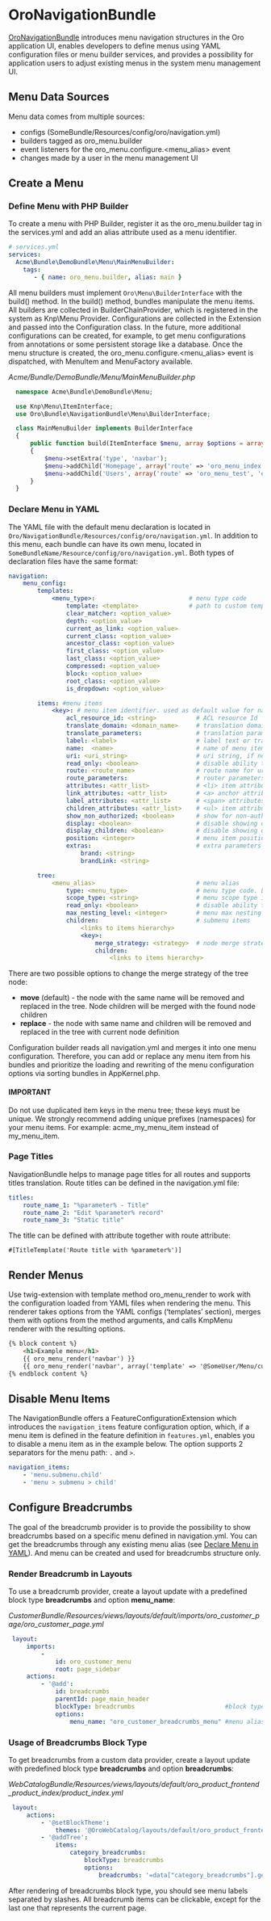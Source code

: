<a id="bundle-docs-platform-navigation-bundle"></a>

# OroNavigationBundle

<a href="https://github.com/oroinc/platform/tree/6.1/src/Oro/Bundle/NavigationBundle" target="_blank">OroNavigationBundle</a> introduces menu navigation structures in the Oro application UI, enables developers to define menus using YAML configuration files or menu builder services, and provides a possibility for application users to adjust existing menus in the system menu management UI.

## Menu Data Sources

Menu data comes from multiple sources:

* configs (SomeBundle/Resources/config/oro/navigation.yml)
* builders tagged as oro_menu.builder
* event listeners for the oro_menu.configure.<menu_alias> event
* changes made by a user in the menu management UI

## Create a Menu

### Define Menu with PHP Builder

To create a menu with PHP Builder, register it as the oro_menu.builder tag in the services.yml and add an alias attribute used as a menu identifier.

```yaml
# services.yml
services:
  Acme\Bundle\DemoBundle\Menu\MainMenuBuilder:
    tags:
       - { name: oro_menu.builder, alias: main }
```

All menu builders must implement `Oro\Menu\BuilderInterface` with the build() method. In the build() method, bundles manipulate the menu items. All builders are collected in BuilderChainProvider, which is registered in the system as Knp\\Menu Provider.
Configurations are collected in the Extension and passed into the Configuration class. In the future, more additional configurations can be created, for example, to get menu configurations from annotations or some persistent storage like a database. Once the menu structure is created, the oro_menu.configure.<menu_alias> event is dispatched, with MenuItem and MenuFactory available.

*Acme/Bundle/DemoBundle/Menu/MainMenuBuilder.php*
```php
  namespace Acme\Bundle\DemoBundle\Menu;

  use Knp\Menu\ItemInterface;
  use Oro\Bundle\NavigationBundle\Menu\BuilderInterface;

  class MainMenuBuilder implements BuilderInterface
  {
      public function build(ItemInterface $menu, array $options = array(), $alias = null)
      {
          $menu->setExtra('type', 'navbar');
          $menu->addChild('Homepage', array('route' => 'oro_menu_index', 'extras' => array('position' => 10)));
          $menu->addChild('Users', array('route' => 'oro_menu_test', 'extras' => array('position' => 2)));
      }
  }
```

### Declare Menu in YAML

The YAML file with the default menu declaration is located in `Oro/NavigationBundle/Resources/config/oro/navigation.yml`.
In addition to this menu, each bundle can have its own menu, located in `SomeBundleName/Resource/config/oro/navigation.yml`.
Both types of declaration files have the same format:

```yaml
navigation:
    menu_config:
        templates:
            <menu_type>:                          # menu type code
                template: <template>              # path to custom template for renderer
                clear_matcher: <option_value>
                depth: <option_value>
                current_as_link: <option_value>
                current_class: <option_value>
                ancestor_class: <option_value>
                first_class: <option_value>
                last_class: <option_value>
                compressed: <option_value>
                block: <option_value>
                root_class: <option_value>
                is_dropdown: <option_value>

        items: #menu items
            <key>: # menu item identifier. used as default value for name, route and label, if it not set in options
                acl_resource_id: <string>           # ACL resource Id
                translate_domain: <domain_name>     # translation domain
                translate_parameters:               # translation parameters
                label: <label>                      # label text or translation string template
                name:  <name>                       # name of menu item, used as default for route
                uri: <uri_string>                   # uri string, if no route parameter set
                read_only: <boolean>                # disable ability to edit menu item in UI
                route: <route_name>                 # route name for uri generation, if not set and uri not set - loads from key
                route_parameters:                   # router parameters
                attributes: <attr_list>             # <li> item attributes
                link_attributes: <attr_list>        # <a> anchor attributes
                label_attributes: <attr_list>       # <span> attributes for text items without link
                children_attributes: <attr_list>    # <ul> item attributes for nested lists
                show_non_authorized: <boolean>      # show for non-authorized users
                display: <boolean>                  # disable showing of menu item
                display_children: <boolean>         # disable showing of menu item children
                position: <integer>                 # menu item position
                extras:                             # extra parameters for container renderer
                    brand: <string>
                    brandLink: <string>

        tree:
            <menu_alias>                            # menu alias
                type: <menu_type>                   # menu type code. Link to menu template section.
                scope_type: <string>                # menu scope type identifier
                read_only: <boolean>                # disable ability to edit menu in UI
                max_nesting_level: <integer>        # menu max nesting level
                children:                           # submenu items
                    <links to items hierarchy>
                    <key>:
                        merge_strategy: <strategy>  # node merge strategy. possible strategies are replace|move
                        children:
                            <links to items hierarchy>
```

There are two possible options to change the merge strategy of the tree node:

- **move** (default) - the node with the same name will be removed and replaced in the tree. Node children will be merged with the found node children
- **replace** - the node with same name and children will be removed and replaced in the tree with current node definition

Configuration builder reads all navigation.yml and merges it into one menu configuration. Therefore, you can add or replace any menu item from his bundles and prioritize the loading and rewriting of the menu configuration options via sorting bundles in AppKernel.php.

#### IMPORTANT
Do not use duplicated item keys in the menu tree; these keys must be unique.
We strongly recommend adding unique prefixes (namespaces) for  your menu items. For example: acme_my_menu_item instead of my_menu_item.

### Page Titles

NavigationBundle helps to manage page titles for all routes and supports titles translation. Route titles can be defined in the navigation.yml file:

```yaml
titles:
    route_name_1: "%parameter% - Title"
    route_name_2: "Edit %parameter% record"
    route_name_3: "Static title"
```

The title can be defined with attribute together with route attribute:

```none
#[TitleTemplate('Route title with %parameter%')]
```

## Render Menus

Use twig-extension with template method oro_menu_render to work with the configuration loaded from YAML files when rendering the menu. This renderer takes options from the YAML configs (‘templates’ section), merges them with options from the method arguments, and calls KmpMenu renderer with the resulting options.

```html
{% block content %}
    <h1>Example menu</h1>
    {{ oro_menu_render('navbar') }}
    {{ oro_menu_render('navbar', array('template' => '@SomeUser/Menu/customdesign.html.twig')) }}
{% endblock content %}
```

## Disable Menu Items

The NavigationBundle offers a FeatureConfigurationExtension which introduces the `navigation_items` feature configuration option, which, if a menu item is defined in the feature definition in `features.yml`, enables you to disable a menu item as in the example below. The option supports 2 separators for the menu path: `.` and `>`.

```yaml
navigation_items:
    - 'menu.submenu.child'
    - 'menu > submenu > child'
```

## Configure Breadcrumbs

The goal of the breadcrumb provider is to provide the possibility to show breadcrumbs based on a specific menu defined in navigation.yml.
You can get the breadcrumbs through any existing menu alias (see [Declare Menu in YAML]()). And menu can be created and used for breadcrumbs structure only.

### Render Breadcrumb in Layouts

To use a breadcrumb provider, create a layout update with a predefined block type **breadcrumbs** and option **menu_name**:

*CustomerBundle/Resources/views/layouts/default/imports/oro_customer_page/oro_customer_page.yml*
```yaml
 layout:
     imports:
         -
             id: oro_customer_menu
             root: page_sidebar
     actions:
         - '@add':
             id: breadcrumbs
             parentId: page_main_header
             blockType: breadcrumbs                         #block type
             options:
                 menu_name: "oro_customer_breadcrumbs_menu" #menu alias
```

### Usage of Breadcrumbs Block Type

To get breadcrumbs from a custom data provider, create a layout update with predefined block type **breadcrumbs** and option **breadcrumbs**:

*WebCatalogBundle/Resources/views/layouts/default/oro_product_frontend_product_index/product_index.yml*
```yaml
 layout:
     actions:
         - '@setBlockTheme':
             themes: '@OroWebCatalog/layouts/default/oro_product_frontend_product_index/product_index.html.twig'
         - '@addTree':
             items:
                 category_breadcrumbs:
                     blockType: breadcrumbs
                     options:
                         breadcrumbs: '=data["category_breadcrumbs"].getItems()'
```

After rendering of breadcrumbs block type, you should see menu labels separated by slashes. All breadcrumb items can be clickable, except for the last one that represents the current page.

<!-- Frontend -->
